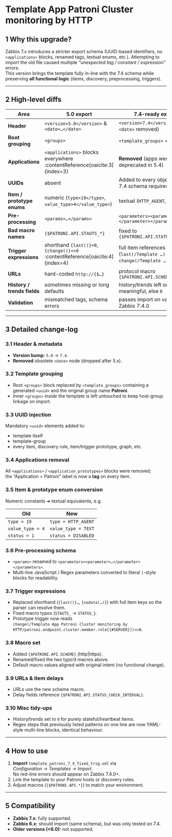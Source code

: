 # Template App Patroni Cluster monitoring by HTTP  

## 1  Why this upgrade?
Zabbix 7.x introduces a stricter export schema (UUID-based
identifiers, no `<applications>` blocks, renamed tags, textual enums,
etc.). Attempting to import the old file caused multiple
_“unexpected tag / constant / expression”_ errors.  
This version brings the template fully in-line with the 7.4 schema while
preserving **all functional logic** (items, discovery, preprocessing,
triggers).

---

## 2  High-level diffs

| Area | 5.0 export | 7.4-ready export |
|------|------------|------------------|
| **Header** | `<version>5.0</version>` & `<date>…</date>` | `<version>7.4</version>` ( `<date>` removed) |
| **Root grouping** | `<groups>` | `<template_groups>` + UUIDs |
| **Applications** | `<applications>` blocks everywhere :contentReference[oaicite:3]{index=3} | **Removed** (apps were deprecated in 5.4) |
| **UUIDs** | absent | Added to every object that the 7.4 schema requires |
| **Item / prototype enums** | numeric (`type>19</type>`, `value_type>4</value_type>`) | textual (`HTTP_AGENT`, `TEXT`, etc.) |
| **Pre-processing** | `<params>…</params>` | `<parameters><parameter>…</parameter></parameters>` |
| **Bad macro names** | `{$PATRONI.API.STAUTS_*}` | fixed to `{$PATRONI.API.STATUS_*}` |
| **Trigger expressions** | shorthand `{last()}=0`, `{change()}<>0` :contentReference[oaicite:4]{index=4} | full item references (`last(/Template …)` / `change(/Template …)`) |
| **URLs** | hard-coded `http://{$…}` | protocol macro `{$PATRONI.API.SCHEME}://{$…}` |
| **History / trends fields** | sometimes missing or long defaults | history/trends left only where meaningful, else `0` |
| **Validation** | mismatched tags, schema errors | passes import on vanilla Zabbix 7.4.0 |

---

## 3  Detailed change-log

### 3.1 Header & metadata  
* **Version bump:** `5.0` → `7.4`.  
* **Removed** obsolete `<date>` node (dropped after 5.x).

### 3.2 Template grouping  
* Root `<groups>` block replaced by `<template_groups>` containing a
  generated `<uuid>` and the original group name **Patroni**.  
* Inner `<groups>` _inside_ the template is left untouched to keep host-group
  linkage on import.

### 3.3 UUID injection  
Mandatory `<uuid>` elements added to:  
* template itself  
* template-group  
* every item, discovery rule, item/trigger prototype, graph, etc.

### 3.4 Applications removal  
All `<applications>` / `<application_prototypes>` blocks were removed;  
the “Application = Patroni” label is now a **tag** on every item.

### 3.5 Item & prototype enum conversion  
Numeric constants ➜ textual equivalents, e.g.  

| Old | New |
|-----|-----|
| `type = 19` | `type = HTTP_AGENT` |
| `value_type = 4` | `value_type = TEXT` |
| `status = 1` | `status = DISABLED` |

### 3.6 Pre-processing schema  
* `<params>` renamed to `<parameters><parameter>…</parameter></parameters>`.
* Multi-line JavaScript / Regex parameters converted to literal `|`-style
  blocks for readability.

### 3.7 Trigger expressions  
* Replaced shorthand (`{last()}…`, `{nodata(…)}`) with
  full item keys so the parser can resolve them.  
* Fixed macro typos (`STAUTS_` → `STATUS_`).  
* Prototype trigger now reads  
  `change(/Template App Patroni Cluster monitoring by HTTP/patroni.endpoint.cluster.member.role[{#SERVER}])<>0`.

### 3.8 Macro set  
* Added `{$PATRONI.API.SCHEME}` (http|https).  
* Renamed/fixed the two typo’d macros above.  
* Default macro values aligned with original intent (no functional change).

### 3.9 URLs & item delays  
* URLs use the new scheme macro.  
* Delay fields reference `{$PATRONI.API.STATUS_CHECK_INTERVAL}`.

### 3.10 Misc tidy-ups  
* History/trends set to `0` for purely stateful/heartbeat items.  
* Regex steps that previously listed patterns on one line are now
  YAML-style multi-line blocks, identical behaviour.

---

## 4  How to use

1. **Import** `template_patroni_7_4_fixed_trig.xml` via  
   *Configuration → Templates → Import*.  
   No red-line errors should appear on Zabbix 7.4.0+.  
2. Link the template to your Patroni hosts or discovery rules.  
3. Adjust macros (`{$PATRONI.API.*}`) to match your environment.

---

## 5  Compatibility
* **Zabbix 7.x:** fully supported.  
* **Zabbix 6.x:** should import (same schema), but was only tested on 7.4.  
* **Older versions (<6.0):** not supported.


